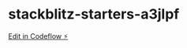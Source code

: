 # stackblitz-starters-a3jlpf

[Edit in Codeflow ⚡️](https://stackblitz.com/~/github.com/shaik9133/stackblitz-starters-a3jlpf)